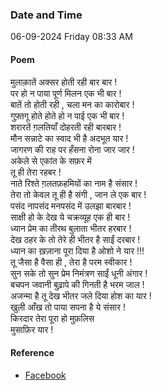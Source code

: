 ### Date and Time

06-09-2024 Friday 08:33 AM

#### Poem

मुलाक़ातें अक्सर होती रही बार बार ! <br />
पर हो न पाया पूर्ण मिलन एक भी बार ! <br />
बातें तो होती रही , चला मन का कारोबार ! <br />
गुफ़्तगू होते होते हो न पाई एक भी बार ! <br />
शरारतें ग़लतियाँ दोहरती रही बारबार ! <br />
मौन सन्नाटे का स्वाद भी है अदभूत यार ! <br />
जागरण की राह पर हँसना रोना जार जार ! <br />
अकेले से एकांत के सफ़र में <br />
तू ही तेरा रहबर ! <br />
नाते रिश्ते ग़लतफ़हमियों का नाम है संसार ! <br />
तेरा तो केवल तू ही है संगी , जान ले एक बार ! <br />
पसंद नापसंद मनपसंद में उलझा बारबार ! <br />
साक्षी हो के देख ये चक्रव्यूह एक ही बार ! <br />
ध्यान प्रेम का तीरथ बुलाता भीतर हरबार ! <br />
देख ठहर के तो तेरे ही भीतर है साईं दरबार ! <br />
ध्यान का ख़ज़ाना पूरा दिया है ओशो ने यार !!! <br />
तू जैसा है वैसा ही , तेरा है परम स्वीकार ! <br />
सुन सके तो सुन प्रेम निमंत्रण साईं धूनी अंगार ! <br />
बचपन जवानी बुढ़ापे की गिनती है भरम जाल ! <br />
अजन्मा है तू देख भीतर जले दिया होश का यार ! <br />
खुली आँख तो पाया सपना है ये संसार ! <br />
किरदार तेरा पूरा हो मुफ़लिस <br />
मुसाफ़िर यार !

#### Reference

* [Facebook](https://www.facebook.com/share/v/KLzEySviiuH2g85U/?mibextid=FQVVTg)
